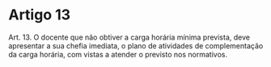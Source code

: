# Artigo 13

Art. 13. O docente que não obtiver a carga horária mínima prevista, deve apresentar a sua chefia imediata, o plano
de atividades de complementação da carga horária, com vistas a atender o previsto nos normativos.

